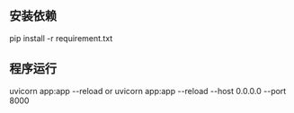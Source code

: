## 安装依赖
pip install -r requirement.txt

## 程序运行
uvicorn app:app --reload or
uvicorn app:app --reload --host 0.0.0.0 --port 8000